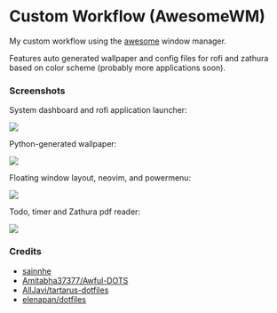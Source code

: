 # Custom Workflow (AwesomeWM)

My custom workflow using the [awesome](https://awesomewm.org/) window manager.

Features auto generated wallpaper and config files for rofi and zathura based on color scheme (probably more applications soon).

### Screenshots

System dashboard and rofi application launcher:

![](screenshots/screenshot_000.png)

Python-generated wallpaper:

![](screenshots/screenshot_001.png)

Floating window layout, neovim, and powermenu:

![](screenshots/screenshot_002.png)

Todo, timer and Zathura pdf reader:

![](screenshots/screenshot_003.png)

###  Credits
- [sainnhe](https://github.com/sainnhe/gruvbox-material)
- [Amitabha37377/Awful-DOTS](https://github.com/Amitabha37377/Awful-DOTS)
- [AllJavi/tartarus-dotfiles](https://github.com/AllJavi/tartarus-dotfiles)
- [elenapan/dotfiles](https://github.com/elenapan/dotfiles)
